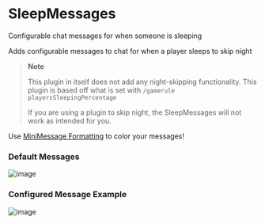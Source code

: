 # SleepMessages
Configurable chat messages for when someone is sleeping

Adds configurable messages to chat for when a player sleeps to skip night

> **Note** 
>
> This plugin in itself does not add any night-skipping functionality. This plugin is based off what is set with `/gamerule playersSleepingPercentage` 
>
> If you are using a plugin to skip night, the SleepMessages will not work as intended for you. 

Use [MiniMessage Formatting](https://docs.adventure.kyori.net/minimessage/format.html) to color your messages!

### Default Messages
![image](https://user-images.githubusercontent.com/45906780/182974548-2a72dfe1-5f95-4e87-8190-e1d0de689a0d.png)

### Configured Message Example

![image](https://user-images.githubusercontent.com/45906780/182975855-ff7cf4eb-8928-474b-92f5-37102ea0c4f5.png)

